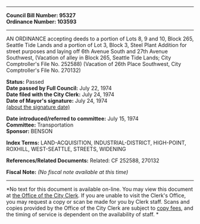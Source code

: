 * * * * *  
  
**Council Bill Number: [](#h0)[](#h2)95327**   
**Ordinance Number: 103593**  
  
* * * * *  
  
AN ORDINANCE accepting deeds to a portion of Lots 8, 9 and 10, Block 265, Seattle Tide Lands and a portion of Lot 3, Block 3, Steel Plant Addition for street purposes and laying off 6th Avenue South and 27th Avenue Southwest, (Vacation of alley in Block 265, Seattle Tide Lands; City Comptroller's File No. 252588) (Vacation of 26th Place Southwest, City Comptroller's File No. 270132)  
  
**Status:** Passed   
**Date passed by Full Council:** July 22, 1974   
**Date filed with the City Clerk:** July 24, 1974   
**Date of Mayor's signature:** July 24, 1974   
[(about the signature date)](/~public/approvaldate.htm)   
  
  
**Date introduced/referred to committee:** July 15, 1974   
**Committee:** Transportation   
**Sponsor:** BENSON   
  
**Index Terms:** LAND-ACQUISITION, INDUSTRIAL-DISTRICT, HIGH-POINT, ROXHILL, WEST-SEATTLE, STREETS, WIDENING  
  
**References/Related Documents:** Related: CF 252588, 270132  
  
**Fiscal Note:** *(No fiscal note available at this time)*  
  
* * * * *  
  
*No text for this document is available on-line. You may view this document at [the Office of the City Clerk](http://www.seattle.gov/leg/clerk/contactUs.htm). If you are unable to visit the Clerk's Office, you may request a copy or scan be made for you by Clerk staff. Scans and copies provided by the Office of the City Clerk are subject to [copy fees](http://clerk.seattle.gov/~public/clerkfees.htm), and the timing of service is dependent on the availability of staff. *  
  
  
